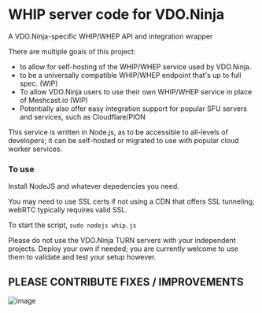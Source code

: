 # WHIP server code for VDO.Ninja
A VDO.Ninja-specific WHIP/WHEP API and integration wrapper

There are multiple goals of this project:
- to allow for self-hosting of the WHIP/WHEP service used by VDO.Ninja.
- to be a universally compatible WHIP/WHEP endpoint that's up to full spec. (WIP)
- To allow VDO.Ninja users to use their own WHIP/WHEP service in place of Meshcast.io (WIP)
- Potentially also offer easy integration support for popular SFU servers and services, such as Cloudflare/PION

This service is written in Node.js, as to be accessible to all-levels of developers; it can be self-hosted or migrated to use with popular cloud worker services.

### To use

Install NodeJS and whatever depedencies you need.

You may need to use SSL certs if not using a CDN that offers SSL tunneling; webRTC typically requires valid SSL. 

To start the script,
`sudo nodejs whip.js`

Please do not use the VDO.Ninja TURN servers with your independent projects. Deploy your own if needed; you are currently welcome to use them to validate and test your setup however.

## PLEASE CONTRIBUTE FIXES / IMPROVEMENTS

![image](https://github.com/steveseguin/whip/assets/2575698/cd368cf3-0544-4b71-a779-6c7d613f4766)



